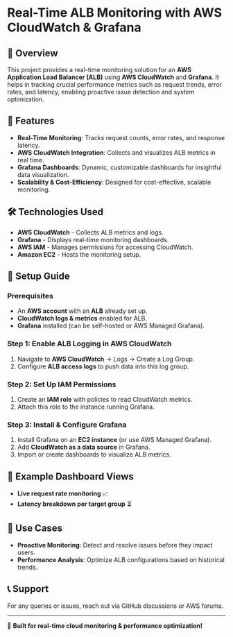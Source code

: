 # Real-Time ALB Monitoring with AWS CloudWatch & Grafana

## 📌 Overview
This project provides a real-time monitoring solution for an **AWS Application Load Balancer (ALB)** using **AWS CloudWatch** and **Grafana**. It helps in tracking crucial performance metrics such as request trends, error rates, and latency, enabling proactive issue detection and system optimization.

## 🚀 Features
- **Real-Time Monitoring**: Tracks request counts, error rates, and response latency.
- **AWS CloudWatch Integration**: Collects and visualizes ALB metrics in real time.
- **Grafana Dashboards**: Dynamic, customizable dashboards for insightful data visualization.
- **Scalability & Cost-Efficiency**: Designed for cost-effective, scalable monitoring.

## 🛠️ Technologies Used
- **AWS CloudWatch** - Collects ALB metrics and logs.
- **Grafana** - Displays real-time monitoring dashboards.
- **AWS IAM** - Manages permissions for accessing CloudWatch.
- **Amazon EC2** - Hosts the monitoring setup.

## 🔧 Setup Guide
### Prerequisites
- An **AWS account** with an **ALB** already set up.
- **CloudWatch logs & metrics** enabled for ALB.
- **Grafana** installed (can be self-hosted or AWS Managed Grafana).

### Step 1: Enable ALB Logging in AWS CloudWatch
1. Navigate to **AWS CloudWatch** → Logs → Create a Log Group.
2. Configure **ALB access logs** to push data into this log group.

### Step 2: Set Up IAM Permissions
1. Create an **IAM role** with policies to read CloudWatch metrics.
2. Attach this role to the instance running Grafana.

### Step 3: Install & Configure Grafana
1. Install Grafana on an **EC2 instance** (or use AWS Managed Grafana).
2. Add **CloudWatch as a data source** in Grafana.
3. Import or create dashboards to visualize ALB metrics.

## 📌 Example Dashboard Views
- **Live request rate monitoring** 📈
- **Latency breakdown per target group** ⏳

## 🎯 Use Cases
- **Proactive Monitoring**: Detect and resolve issues before they impact users.
- **Performance Analysis**: Optimize ALB configurations based on historical trends.


## 📞 Support
For any queries or issues, reach out via GitHub discussions or AWS forums.

---
🚀 **Built for real-time cloud monitoring & performance optimization!**

